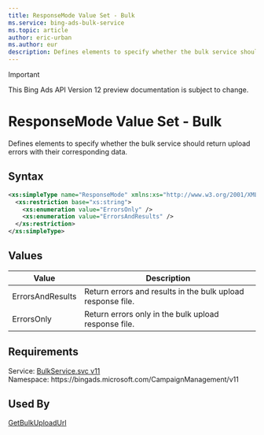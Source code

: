 ```yaml
---
title: ResponseMode Value Set - Bulk
ms.service: bing-ads-bulk-service
ms.topic: article
author: eric-urban
ms.author: eur
description: Defines elements to specify whether the bulk service should return upload errors with their corresponding data.
---
```

> [!IMPORTANT]
> This Bing Ads API Version 12 preview documentation is subject to change.
# ResponseMode Value Set - Bulk
Defines elements to specify whether the bulk service should return upload errors with their corresponding data.

## Syntax
```xml
<xs:simpleType name="ResponseMode" xmlns:xs="http://www.w3.org/2001/XMLSchema">
  <xs:restriction base="xs:string">
    <xs:enumeration value="ErrorsOnly" />
    <xs:enumeration value="ErrorsAndResults" />
  </xs:restriction>
</xs:simpleType>
```

## <a name="values"></a>Values

|Value|Description|
|-----------|---------------|
|<a name="errorsandresults"></a>ErrorsAndResults|Return errors and results in the bulk upload response file.|
|<a name="errorsonly"></a>ErrorsOnly|Return errors only in the bulk upload response file.|

## Requirements
Service: [BulkService.svc v11](https://bulk.api.bingads.microsoft.com/Api/Advertiser/CampaignManagement/v11/BulkService.svc)  
Namespace: https\://bingads.microsoft.com/CampaignManagement/v11  

## Used By
[GetBulkUploadUrl](getbulkuploadurl.md)  
